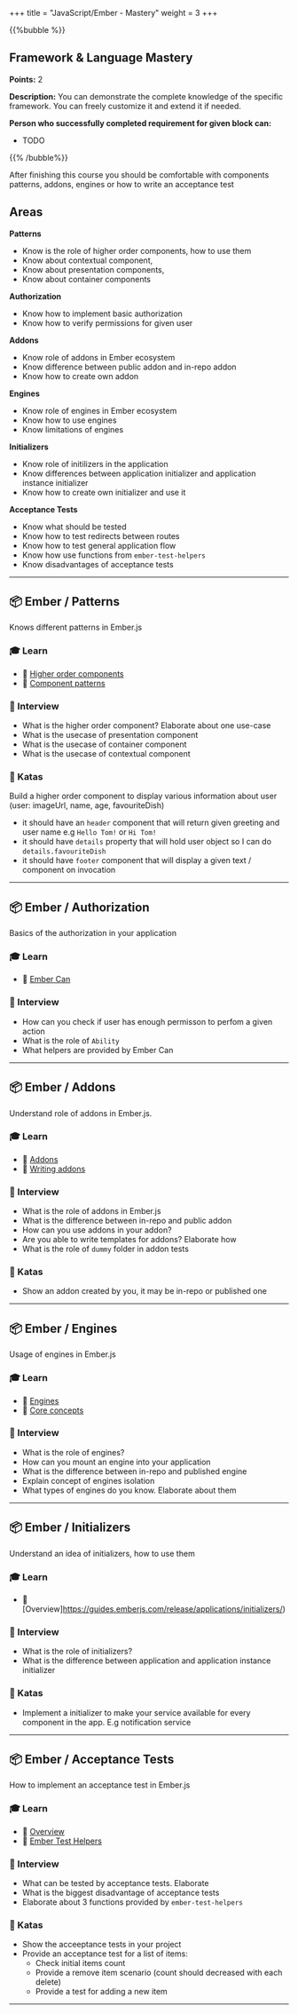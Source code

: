 +++
title = "JavaScript/Ember - Mastery"
weight = 3
+++

{{%bubble %}}

## Framework & Language Mastery

**Points:** 2 

**Description:** You can demonstrate the complete knowledge of the specific framework. You can freely customize it and extend it if needed.

**Person who successfully completed requirement for given block can:** 

- TODO

{{% /bubble%}}

After finishing this course you should be comfortable with components patterns, addons, engines or how to write an acceptance test

## Areas
**Patterns**
- Know is the role of higher order components, how to use them
- Know about contextual component,
- Know about presentation components,
- Know about container components

**Authorization**
- Know how to implement basic authorization
- Know how to verify permissions for given user

**Addons**
- Know role of addons in Ember ecosystem
- Know difference between public addon and in-repo addon
- Know how to create own addon

**Engines**
- Know role of engines in Ember ecosystem
- Know how to use engines
- Know limitations of engines

**Initializers**
- Know role of initilizers in the application
- Know differences between application initializer and application instance initializer
- Know how to create own initializer and use it

**Acceptance Tests**
- Know what should be tested
- Know how to test redirects between routes
- Know how to test general application flow
- Know how use functions from `ember-test-helpers`
- Know disadvantages of acceptance tests
---

## 📦 Ember / Patterns

Knows different patterns in Ember.js

### 🎓 Learn

- 📗 [Higher order components](http://slides.com/miguelcamba/higher-order-components)
- 📗 [Component patterns](https://medium.com/macsour/components-patterns-in-ember-js-5e6fc6eea28f)

### 🎤 Interview

- What is the higher order component? Elaborate about one use-case
- What is the usecase of presentation component
- What is the usecase of container component
- What is the usecase of contextual component

### 📝 Katas
Build a higher order component to display various information about user (user: imageUrl, name, age, favouriteDish)
- it should have an `header` component that will return given greeting and user name e.g `Hello Tom!` or `Hi Tom!`
- it should have `details` property that will hold user object so I can do `details.favouriteDish`
- it should have `footer` component that will display a given text / component on invocation

---
## 📦 Ember / Authorization

Basics of the authorization in your application

### 🎓 Learn

- 📗 [Ember Can](https://github.com/minutebase/ember-can)

### 🎤 Interview

- How can you check if user has enough permisson to perfom a given action
- What is the role of `Ability`
- What helpers are provided by Ember Can

---

## 📦 Ember / Addons

Understand role of addons in Ember.js.

### 🎓 Learn

- 📗 [Addons](https://guides.emberjs.com/release/addons-and-dependencies/#toc_addons)
- 📗 [Writing addons](https://cli.emberjs.com/release/writing-addons/)

### 🎤 Interview

- What is the role of addons in Ember.js
- What is the difference between in-repo and public addon
- How can you use addons in your addon?
- Are you able to write templates for addons? Elaborate how
- What is the role of `dummy` folder in addon tests

### 📝 Katas
- Show an addon created by you, it may be in-repo or published one

---

## 📦 Ember / Engines

Usage of engines in Ember.js

### 🎓 Learn

- 📗 [Engines](https://ember-engines.com/docs)
- 📗 [Core concepts](https://ember-engines.com/docs/dependencies)

### 🎤 Interview
- What is the role of engines?
- How can you mount an engine into your application
- What is the difference between in-repo and published engine
- Explain concept of engines isolation
- What types of engines do you know. Elaborate about them

---

## 📦 Ember / Initializers

Understand an idea of initializers, how to use them

### 🎓 Learn
- 📗 [Overview]https://guides.emberjs.com/release/applications/initializers/)

### 🎤 Interview
- What is the role of initializers?
- What is the difference between application and application instance initializer

### 📝 Katas
- Implement a initializer to make your service available for every component in the app. E.g notification service

---

## 📦 Ember / Acceptance Tests

How to implement an acceptance test in Ember.js

### 🎓 Learn
- 📗 [Overview](https://guides.emberjs.com/release/testing/testing-application/)
- 📗 [Ember Test Helpers](https://github.com/emberjs/ember-test-helpers/)


### 🎤 Interview
- What can be tested by acceptance tests. Elaborate
- What is the biggest disadvantage of acceptance tests
- Elaborate about 3 functions provided by `ember-test-helpers`

### 📝 Katas
- Show the acceeptance tests in your project
- Provide an acceptance test for a list of items:
  - Check initial items count
  - Provide a remove item scenario (count should decreased with each delete)
  - Provide a test for adding a new item
---
